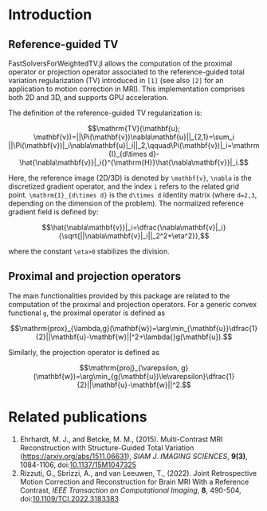 # Introduction

## Reference-guided TV

FastSolversForWeightedTV.jl allows the computation of the proximal operator or projection operator associated to the reference-guided total variation regularization (TV) introduced in `[1]` (see also `[2]` for an application to motion correction in MRI). This implementation comprises both 2D and 3D, and supports GPU acceleration.

The definition of the reference-guided TV regularization is:
```math
\mathrm{TV}(\mathbf{u}; \mathbf{v})=||\Pi(\mathbf{v})\nabla\mathbf{u}||_{2,1}=\sum_i ||\Pi(\mathbf{v})|_i\nabla\mathbf{u}|_i||_2,\qquad\Pi(\mathbf{v})|_i=\mathrm{I}_{d\times d}-\hat{\nabla\mathbf{v}}|_i{}^{\mathrm{H}}\hat{\nabla\mathbf{v}}|_i.
```
Here, the reference image (2D/3D) is denoted by ``\mathbf{v}``, ``\nabla`` is the discretized gradient operator, and the index ``i`` refers to the related grid point. ``\mathrm{I}_{d\times d}`` is the ``d\times d`` identity matrix (where ``d=2,3``, depending on the dimension of the problem). The normalized reference gradient field is defined by:
```math
\hat{\nabla\mathbf{v}}|_i=\dfrac{\nabla\mathbf{v}|_i}{\sqrt{||\nabla\mathbf{v}|_i||_2^2+\eta^2}},
```
where the constant ``\eta>0`` stabilizes the division.

## Proximal and projection operators

The main functionalities provided by this package are related to the computation of the proximal and projection operators. For a generic convex functional ``g``, the proximal operator is defined as
```math
\mathrm{prox}_{\lambda,g}(\mathbf{w})=\arg\min_{\mathbf{u}}\dfrac{1}{2}||\mathbf{u}-\mathbf{w}||^2+\lambda{}g(\mathbf{u}).
```
Similarly, the projection operator is defined as
```math
\mathrm{proj}_{\varepsilon, g}(\mathbf{w})=\arg\min_{g(\mathbf{u})\le\varepsilon}\dfrac{1}{2}||\mathbf{u}-\mathbf{w}||^2.
```

# Related publications

1. Ehrhardt, M. J., and Betcke, M. M., (2015). Multi-Contrast MRI Reconstruction with Structure-Guided Total Variation (https://arxiv.org/abs/1511.06631), _SIAM J. IMAGING SCIENCES_, **9(3)**, 1084-1106, doi:[10.1137/15M1047325](https://doi.org/10.1137/15M1047325)
2. Rizzuti, G., Sbrizzi, A., and van Leeuwen, T., (2022). Joint Retrospective Motion Correction and Reconstruction for Brain MRI With a Reference Contrast, _IEEE Transaction on Computational Imaging_, **8**, 490-504, doi:[10.1109/TCI.2022.3183383](hhtps://doi.org/10.1109/TCI.2022.3183383)